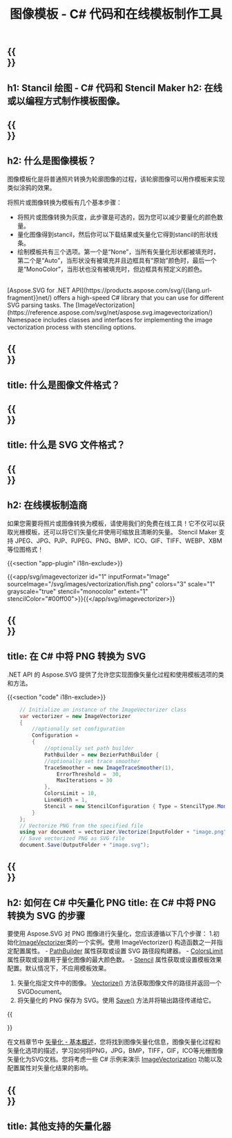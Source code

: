 ﻿---
translation: true
template: /templates/_template-vectorization-child.md
title: 图像模板 - C# 代码和在线模板制作工具
description: 将图像转换为 SVG 并在 C# 中应用模板转换。矢量化和模板化图像并获得矢量图形的所有优势。免费试用在线模板制作工具！
url: /net/vectorization/stencil/
family: svg
platformtag: net
feature: vectorization, stencil
informat: Image
outformat: SVG
---

{{<section banner>}}
---
h1: Stancil 绘图 - C# 代码和 Stencil Maker
h2: 在线或以编程方式制作模板图像。
---

{{<section overview>}}
---
h2: 什么是图像模板？
---

图像模板化是将普通照片转换为轮廓图像的过程，该轮廓图像可以用作模板来实现类似涂鸦的效果。

将照片或图像转换为模板有几个基本步骤：
* 将照片或图像转换为灰度，此步骤是可选的，因为您可以减少要量化的颜色数量。
* 量化图像得到stancil，然后你可以下载结果或矢量化它得到stancil的形状线条。
* 绘制模板共有三个选项。第一个是“None”，当所有矢量化形状都被填充时，第二个是“Auto”，当形状没有被填充并且边框具有“原始”颜色时，最后一个是“MonoСolor”，当形状也没有被填充时，但边框具有预定义的颜色。


<br>
[Aspose.SVG for .NET API](https://products.aspose.com/svg/{{lang.url-fragment}}net/) offers a high-speed C# library that you can use for different SVG parsing tasks. The [ImageVectorization](https://reference.aspose.com/svg/net/aspose.svg.imagevectorization/) Namespace includes classes and interfaces for implementing the image vectorization process with stenciling options.

{{<section input-file>}}
---
title: 什么是图像文件格式？
---

{{<section output-file>}}
---
title: 什么是 SVG 文件格式？
---

{{<section plagin-text>}}
---
h2: 在线模板制造商
---

如果您需要将照片或图像转换为模板，请使用我们的免费在线工具！它不仅可以获取光栅模板，还可以将它们矢量化并使用可缩放且清晰的矢量。 Stencil Maker 支持 JPEG、JPG、PJP、PJPEG、PNG、BMP、ICO、GIF、TIFF、WEBP、XBM 等位图格式！

{{<section "app-plugin" i18n-exclude>}}

{{<app/svg/imagevectorizer id="1" inputFormat="Image" sourceImage="/svg/images/vectorization/fish.png" colors="3" scale="1" grayscale="true" stencil="monocolor" extent="1" stencilColor="#00ff00">}}{{</app/svg/imagevectorizer>}} 

{{<section code-text>}}
---
title: 在 C# 中将 PNG 转换为 SVG
---

.NET API 的 Aspose.SVG 提供了允许您实现图像矢量化过程和使用模板选项的类和方法。

{{<section "code" i18n-exclude>}}

```cs       
	// Initialize an instance of the ImageVectorizer class
	var vectorizer = new ImageVectorizer
    {
		//optionally set configuration
        Configuration =
        {
			//optionally set path builder
            PathBuilder = new BezierPathBuilder {
			//optionally set trace smoother
            TraceSmoother = new ImageTraceSmoother(1),
                ErrorThreshold =  30,
                MaxIterations = 30
            },
            ColorsLimit = 10,
            LineWidth = 1,
            Stencil = new StencilConfiguration { Type = StencilType.MonoColor, Color = Aspose.Svg.Drawing.Color.FromRgb(0,0,255) }
        }
    };
    // Vectorize PNG from the specified file
	using var document = vectorizer.Vectorize(InputFolder + "image.png");
    // Save vectorized PNG as SVG file 
	document.Save(OutputFolder + "image.svg");
```

{{<section steps>}}
---
h2: 如何在 C# 中矢量化 PNG
title: 在 C# 中将 PNG 转换为 SVG 的步骤
---

要使用 Aspose.SVG 对 PNG 图像进行矢量化，您应该遵循以下几个步骤：
1.初始化[ImageVectorizer](https://reference.aspose.com/svg/net/aspose.svg.imagevectorization/imagevectorizer/)类的一个实例。使用 ImageVectorizer() 构造函数之一并指定配置属性。
    - [PathBuilder](https://reference.aspose.com/svg/net/aspose.svg.imagevectorization/imagevectorizerconfiguration/pathbuilder/) 属性获取或设置 SVG 路径段构建器。
    - [ColorsLimit](https://reference.aspose.com/svg/net/aspose.svg.imagevectorization/imagevectorizerconfiguration/colorslimit/) 属性获取或设置用于量化图像的最大颜色数。
    - [Stencil](https://reference.aspose.com/svg/net/aspose.svg.imagevectorization/imagevectorizerconfiguration/stencil/) 属性获取或设置模板效果配置。默认情况下，不应用模板效果。
1. 矢量化指定文件中的图像。 [Vectorize()](https://reference.aspose.com/svg/net/aspose.svg.imagevectorization/imagevectorizer/vectorize/) 方法获取图像文件的路径并返回一个 SVGDocument。
1. 将矢量化的 PNG 保存为 SVG。使用 [Save()](https://reference.aspose.com/svg/net/aspose.svg/svgdocument/save/#save_6) 方法并将输出路径传递给它。



{{<section documentation>}}

在文档章节中 <a href="https://docs.aspose.com/svg/net/how-to-work-with-aspose-svg-api/vectorization/" target="_blank">矢量化 - 基本概述</a>，您将找到图像矢量化信息，图像矢量化过程和矢量化选项的描述，学习如何将PNG，JPG，BMP，TIFF，GIF，ICO等光栅图像矢量化为SVG文档。您将考虑一些 C# 示例来演示 [ImageVectorization](https://reference.aspose.com/svg/net/aspose.svg.imagevectorization/) 功能以及配置属性对矢量化结果的影响。

{{<section other-vectorizers>}}
---
title: 其他支持的矢量化器
---
